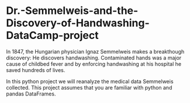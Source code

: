 # Dr.-Semmelweis-and-the-Discovery-of-Handwashing-DataCamp-project
In 1847, the Hungarian physician Ignaz Semmelweis makes a breakthough discovery: He discovers handwashing. Contaminated hands was a major cause of childbed fever and by enforcing handwashing at his hospital he saved hundreds of lives.

In this python project we will reanalyze the medical data Semmelweis collected. This project assumes that you are familiar with python and pandas DataFrames.
